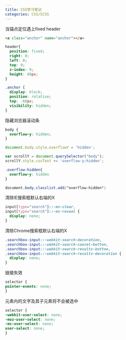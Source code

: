 ```yaml
---
title: CSS学习笔记
categories: CSS/SCSS
---
```


当锚点定位遇上fixed header

```html
<a class="anchor" name="anchor"></a>
```

```css
header{
  position: fixed;
  right: 0;
  left: 0;
  top: 0;
  z-index: 9;
  height: 60px;
}

.anchor {
  display: block;
  position: relative;
  top: -60px;
  visibility: hidden;
}
```

<!-- more -->

隐藏浏览器滚动条

```css
body {
  overflow-y: hidden;
}
```

```javascript
document.body.style.overflowY = 'hidden';
```

```javascript
var scrollY = document.querySelector("body");
scrollY.style.cssText += 'overflow-y:hidden';
```

```css
.overflow-hidden{ 
  overflow-y: hidden 
}

document.body.classlist.add("overflow-hidden")
```

清除IE搜索框默认右端的X

```css
input[type="search"]::-ms-clear,
input[type="search"]::-ms-reveal {
  display: none;
}
```

清除Chrome搜索框默认右端的X

```css
.searchbox-input::-webkit-search-decoration,
.searchbox-input::-webkit-search-cancel-button,
.searchbox-input::-webkit-search-results-button,
.searchbox-input::-webkit-search-results-decoration {
  display: none;
}
```

链接失效

```css
selector {
pointer-events: none;
}
```

元素内的文字及其子元素将不会被选中

```css
selector {
-webkit-user-select: none;
-moz-user-select: none;
-ms-user-select: none;
user-select: none;
}
```